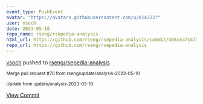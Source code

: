 ```yaml
---
event_type: PushEvent
avatar: "https://avatars.githubusercontent.com/u/814322?"
user: vsoch
date: 2023-05-10
repo_name: rseng/rsepedia-analysis
html_url: https://github.com/rseng/rsepedia-analysis/commit/408cea71473da1a87dc73f2847ca7c5a7afb60c7
repo_url: https://github.com/rseng/rsepedia-analysis
---
```


<a href='https://github.com/vsoch' target='_blank'>vsoch</a> pushed to <a href='https://github.com/rseng/rsepedia-analysis' target='_blank'>rseng/rsepedia-analysis</a>

<small>Merge pull request #70 from rseng/update/analysis-2023-05-10

Update from update/analysis-2023-05-10</small>

<a href='https://github.com/rseng/rsepedia-analysis/commit/408cea71473da1a87dc73f2847ca7c5a7afb60c7' target='_blank'>View Commit</a>